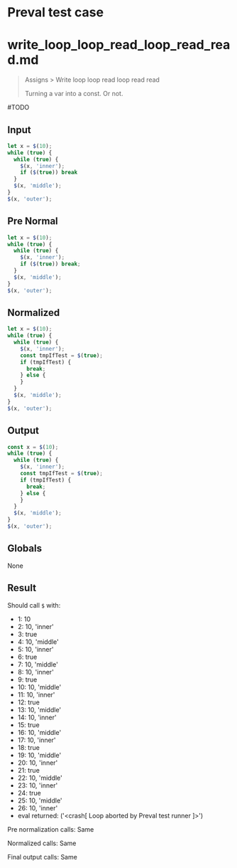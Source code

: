 # Preval test case

# write_loop_loop_read_loop_read_read.md

> Assigns > Write loop loop read loop read read
>
> Turning a var into a const. Or not.

#TODO

## Input

`````js filename=intro
let x = $(10);
while (true) {
  while (true) {
    $(x, 'inner');
    if ($(true)) break
  }
  $(x, 'middle');
}
$(x, 'outer');
`````

## Pre Normal

`````js filename=intro
let x = $(10);
while (true) {
  while (true) {
    $(x, 'inner');
    if ($(true)) break;
  }
  $(x, 'middle');
}
$(x, 'outer');
`````

## Normalized

`````js filename=intro
let x = $(10);
while (true) {
  while (true) {
    $(x, 'inner');
    const tmpIfTest = $(true);
    if (tmpIfTest) {
      break;
    } else {
    }
  }
  $(x, 'middle');
}
$(x, 'outer');
`````

## Output

`````js filename=intro
const x = $(10);
while (true) {
  while (true) {
    $(x, 'inner');
    const tmpIfTest = $(true);
    if (tmpIfTest) {
      break;
    } else {
    }
  }
  $(x, 'middle');
}
$(x, 'outer');
`````

## Globals

None

## Result

Should call `$` with:
 - 1: 10
 - 2: 10, 'inner'
 - 3: true
 - 4: 10, 'middle'
 - 5: 10, 'inner'
 - 6: true
 - 7: 10, 'middle'
 - 8: 10, 'inner'
 - 9: true
 - 10: 10, 'middle'
 - 11: 10, 'inner'
 - 12: true
 - 13: 10, 'middle'
 - 14: 10, 'inner'
 - 15: true
 - 16: 10, 'middle'
 - 17: 10, 'inner'
 - 18: true
 - 19: 10, 'middle'
 - 20: 10, 'inner'
 - 21: true
 - 22: 10, 'middle'
 - 23: 10, 'inner'
 - 24: true
 - 25: 10, 'middle'
 - 26: 10, 'inner'
 - eval returned: ('<crash[ Loop aborted by Preval test runner ]>')

Pre normalization calls: Same

Normalized calls: Same

Final output calls: Same
